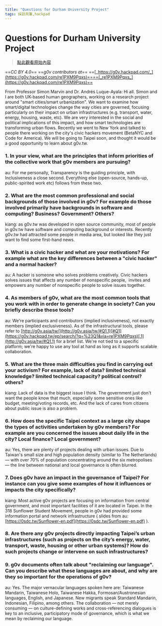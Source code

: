 ```yaml
---
title: "Questions for Durham University Project"
tags: 採訪共筆,hackpad
---
```


# Questions for Durham University Project

> [點此觀看原始內容](https://g0v.hackpad.tw/re1PXM9Pqxs)

==_CC BY 4.0_== ==_g0v contributors at_==  ==[_https://g0v.hackpad.com/_](https://g0v.hackpad.com/re1PXM9Pqxs)====[_re1PXM9Pqxs_](https://g0v.hackpad.com/re1PXM9Pqxs)==

From Professor Simon Marvin and Dr. Andrés Luque-Ayala:
Hi all. Simon and I are both UK-based human geographers, working on a research project around "smart cities/smart urbanization". We want to examine how smart/digital technologies change the way cities are governed, focusing particularly on their impact on urban infrastructures (e.g. transport, water, energy, housing, waste, etc). We are very interested in the social and political implications of this impact, and how smart technologies are transforming urban flows. Recently we went to New York and talked to people there working on the city's civic hackers movement (BetaNYC and Code for America). We will be going to Taipei soon, and thought it would be a good opportunity to learn about g0v.tw.

### 1\. In your view, what are the principles that inform priorities of the collective work that g0v members are pursuing?

au: For me personally, Transparency is the guiding principle, with Inclusiveness a close second. Everything else (open-source, hands-up, public-spirited work etc) follows from these two.

### 2\. What are the most common professional and social backgrounds of those involved in g0v? For example do those involved primarily have backgrounds in software and computing? Business? Government? Others?

kiang: as g0v.tw was developed in open source community, most of people in g0v.tw have software and computing background or interests. Recently g0v.tw had attracted some people in media area, but looked like they just want to find some first-hand news.

### 3\. What is a civic hacker and what are your motivations? For example what are the key differences between a "civic hacker" and a normal hacker?

au: A hacker is someone who solves problems creatively. Civic hackers solves issues that affects any number of nonspecific people,  invites and empowers any number of nonspecific people to solve issues together.

### 4\. As members of g0v, what are the most common tools that you work with in order to generate change in society? Can you briefly describe these tools?

au: We're participants and contributors (implied inclusiveness), not exactly members (implied exclusiveness). As of the infrastructural tools, please refer to [http://g0v.asia/tw/](http://g0v.asia/tw/#Q1.1)[#Q1](https://g0v.hackpad.tw/ep/search/?q=%23Q1&via=re1PXM9Pqxs)[.1](http://g0v.asia/tw/#Q1.1) for a brief list. We're not tied to a specific platform; we're happy to use any tool at hand as long as it supports scalable collaboration.

### 5\. What are the three main difficulties you find in carrying out your activism? For example, lack of data? limited technical knowledge? limited technical capacity? political control? others?

kiang: Lack of data is the biggest issue I think. The government just don't want the people know that much, especially some sensitive ones like budget, meeting/voting records, etc. And the lack of cares from citizens about public issue is also a problem.

### 6\. How does the specific Taipei context as a large city shape the types of activities undertaken by g0v members? For example are you concerned the issues about daily life in the city? Local finance? Local government?

au: Yes, there are plenty of projects dealing with urban issues. Due to Taiwan's small size and high population density (similar to The Netherlands) — with over 70% of population concentrating around the six metropolises — the line between national and local governance is often blurred.

### 7\. Does g0v have an impact in the governance of Taipei? For instance can you give some examples of how it influences or impacts the city specifically?

kiang: Most active g0v projects are focusing on information from central government, and most important facilities of it are located in Taipei. In the 318 Sunflower Student Movement, people in g0v had provided some information portal and network infrastructure ( slides from au: [https://0sdc.tw/Sunflower-en.pdf](https://0sdc.tw/Sunflower-en.pdf) ).

### 8\. Are there any g0v projects directly impacting Taipei’s urban infrastructures (such as projects on the city’s energy, water, transport, waste, housing or other urban systems)? How do such projects change or intervene on such infrastructures?



### 9\. g0v documents often talk about "reclaiming our language". Can you describe what these languages are about, and why are they so important for the operations of g0v?

au: Yes. The major vernacular languages spoken here are: Taiwanese Mandarin, Taiwanese Holo, Taiwanese Hakka, Formosan/Austronesian languages, English, and Japanese. New migrants speak Standard Mandarin, Indonesian, Filipino, among others. The collaboration — not merely consuming — on culture-defining works and cross-referencing dialogues is key to an inclusive, participatory mode of governance, which is what we mean by reclaiming our language.

